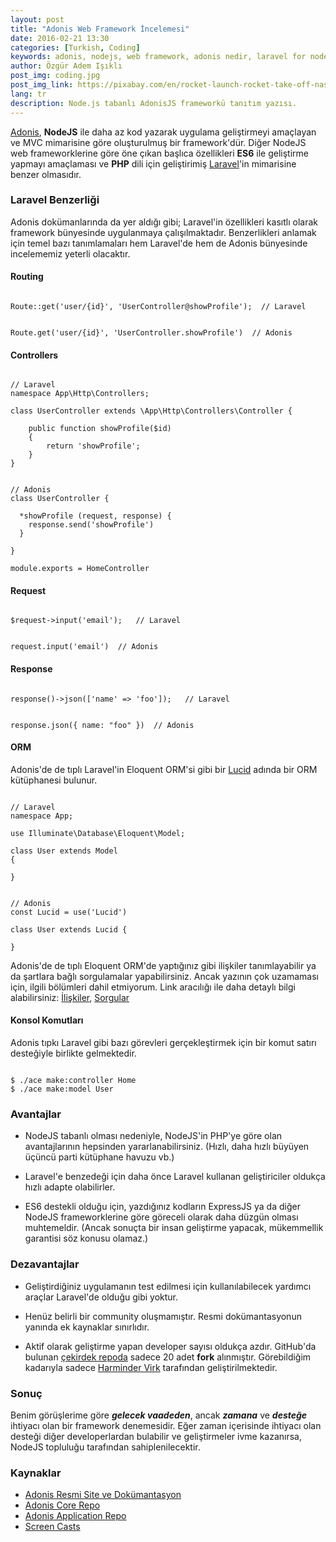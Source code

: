 ```yaml
---
layout: post
title: "Adonis Web Framework İncelemesi"
date: 2016-02-21 13:30
categories: [Turkish, Coding]
keywords: adonis, nodejs, web framework, adonis nedir, laravel for nodejs
author: Özgür Adem Işıklı
post_img: coding.jpg
post_img_link: https://pixabay.com/en/rocket-launch-rocket-take-off-nasa-67643
lang: tr
description: Node.js tabanlı AdonisJS frameworkü tanıtım yazısı.
---
```


[Adonis](http://adonisjs.com), **NodeJS** ile daha az kod yazarak uygulama geliştirmeyi amaçlayan ve MVC mimarisine göre oluşturulmuş bir framework'dür. Diğer NodeJS web frameworklerine göre öne çıkan başlıca özellikleri **ES6** ile geliştirme yapmayı amaçlaması ve **PHP** dili için geliştirimiş [Laravel](https://laravel.com)'in mimarisine benzer olmasıdır.

### Laravel Benzerliği

Adonis dokümanlarında da yer aldığı gibi; Laravel'in özellikleri kasıtlı olarak framework bünyesinde uygulanmaya çalışılmaktadır. Benzerlikleri anlamak için temel bazı tanımlamaları hem Laravel'de hem de Adonis bünyesinde incelememiz yeterli olacaktır.

#### Routing

<pre><code class="language-php">
Route::get('user/{id}', 'UserController@showProfile');  // Laravel
</code></pre>

<pre><code class="language-js">
Route.get('user/{id}', 'UserController.showProfile')  // Adonis
</code></pre>

#### Controllers

<pre><code class="language-php">
// Laravel
namespace App\Http\Controllers;

class UserController extends \App\Http\Controllers\Controller {

    public function showProfile($id)
    {
        return 'showProfile';
    }
}
</code></pre>

<pre><code class="language-js">
// Adonis
class UserController {

  *showProfile (request, response) {
    response.send('showProfile')
  }

}

module.exports = HomeController
</code></pre>

#### Request

<pre><code class="language-php">
$request->input('email');   // Laravel
</code></pre>

<pre><code class="language-js">
request.input('email')  // Adonis
</code></pre>

#### Response

<pre><code class="language-php">
response()->json(['name' => 'foo']);   // Laravel
</code></pre>

<pre><code class="language-js">
response.json({ name: "foo" })  // Adonis
</code></pre>

#### ORM

Adonis'de de tıplı Laravel'in Eloquent ORM'si gibi bir [Lucid](http://adonisjs.com/docs/2.0/lucid) adında bir ORM kütüphanesi bulunur.

<pre><code class="language-php">
// Laravel
namespace App;

use Illuminate\Database\Eloquent\Model;

class User extends Model
{
    
}
</code></pre>

<pre><code class="language-js">
// Adonis
const Lucid = use('Lucid')

class User extends Lucid {

}
</code></pre>

Adonis'de de tıplı Eloquent ORM'de yaptığınız gibi ilişkiler tanımlayabilir ya da şartlara bağlı sorgulamalar yapabilirsiniz. Ancak yazının çok uzamaması için, ilgili bölümleri dahil etmiyorum. Link aracılığı ile daha detaylı bilgi alabilirsiniz: [İlişkiler](http://adonisjs.com/docs/2.0/lucid-relations), [Sorgular](http://adonisjs.com/docs/2.0/queries)

#### Konsol Komutları

Adonis tıpkı Laravel gibi bazı görevleri gerçekleştirmek için bir komut satırı desteğiyle birlikte gelmektedir.

<pre><code class="language-bash">
$ ./ace make:controller Home
$ ./ace make:model User
</code></pre>

### Avantajlar

- NodeJS tabanlı olması nedeniyle, NodeJS'in PHP'ye göre olan avantajlarının hepsinden yararlanabilirsiniz. (Hızlı, daha hızlı büyüyen üçüncü parti kütüphane havuzu vb.)

- Laravel'e benzedeği için daha önce Laravel kullanan geliştiriciler oldukça hızlı adapte olabilirler.

- ES6 destekli olduğu için, yazdığınız kodların ExpressJS ya da diğer NodeJS frameworklerine göre göreceli olarak daha düzgün olması muhtemeldir. (Ancak sonuçta bir insan geliştirme yapacak, mükemmellik garantisi söz konusu olamaz.)

### Dezavantajlar

- Geliştirdiğiniz uygulamanın test edilmesi için kullanılabilecek yardımcı araçlar Laravel'de olduğu gibi yoktur.

- Henüz belirli bir community oluşmamıştır. Resmi dokümantasyonun yanında ek kaynaklar sınırlıdır.

- Aktif olarak geliştirme yapan developer sayısı oldukça azdır. GitHub'da bulunan [çekirdek repoda](https://github.com/adonisjs/adonis-framework/network/members) sadece 20 adet **fork** alınmıştır. Görebildiğim kadarıyla sadece [Harminder Virk](https://github.com/thetutlage) tarafından geliştirilmektedir.

### Sonuç

Benim görüşlerime göre **_gelecek vaadeden_**, ancak **_zamana_** ve **_desteğe_** ihtiyacı olan bir framework denemesidir. Eğer zaman içerisinde ihtiyacı olan desteği diğer developerlardan bulabilir ve geliştirmeler ivme kazanırsa, NodeJS topluluğu tarafından sahiplenilecektir.

### Kaynaklar

- [Adonis Resmi Site ve Dokümantasyon](http://adonisjs.com)
- [Adonis Core Repo](https://github.com/adonisjs/adonis-framework)
- [Adonis Application Repo](https://github.com/adonisjs/adonis-app)
- [Screen Casts](https://www.youtube.com/playlist?list=PLWmIA5YpCsizOMoM3tH5NSp1sHmdzVLvW)
